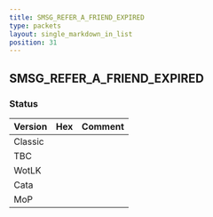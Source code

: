 ```yaml
---
title: SMSG_REFER_A_FRIEND_EXPIRED
type: packets
layout: single_markdown_in_list
position: 31
---
```


## SMSG_REFER_A_FRIEND_EXPIRED

### Status

Version    | Hex        | Comment
---------- | ---------- | ---------- 
Classic    |            |
TBC        |            |
WotLK      |            |
Cata       |            |
MoP        |            |